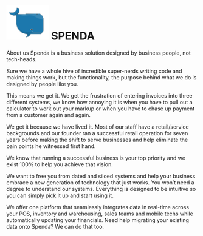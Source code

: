 # ![Synk'd Registration](Images/bluewhale_t.png?style=centerme "Synk'd Registration") SPENDA 

About us
Spenda is a business solution designed by business people, not tech-heads.

Sure we have a whole hive of incredible super-nerds writing code and making things work, but the functionality, the purpose behind what we do is designed by people like you.

This means we get it. We get the frustration of entering invoices into three different systems, we know how annoying it is when you have to pull out a calculator to work out your markup or when you have to chase up payment from a customer again and again.

We get it because we have lived it. Most of our staff have a retail/service backgrounds and our founder ran a successful retail operation for seven years before making the shift to serve businesses and help eliminate the pain points he witnessed first hand.

We know that running a successful business is your top priority and we exist 100% to help you achieve that vision.

We want to free you from dated and siloed systems and help your business embrace a new generation of technology that just works. You won’t need a degree to understand our systems. Everything is designed to be intuitive so you can simply pick it up and start using it.

We offer one platform that seamlessly integrates data in real-time across your POS, inventory and warehousing, sales teams and mobile techs while automatically updating your financials. Need help migrating your existing data onto Spenda? We can do that too.


<style>

</style>

